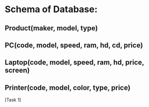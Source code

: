 # Schema of Database:

## Product(maker, model, type)

## PC(code, model, speed, ram, hd, cd, price)

## Laptop(code, model, speed, ram, hd, price, screen)

## Printer(code, model, color, type, price)
 
 
 
[Task 1]

